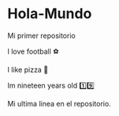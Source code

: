 # Hola-Mundo
Mi primer repositorio

I love football ⚽

I like pizza 🍕

Im nineteen years old 1️⃣9️⃣

Mi ultima linea en el repositorio. 
